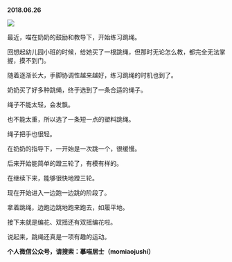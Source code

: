 
          
            
**2018.06.26**



![](//upload-images.jianshu.io/upload_images/51001-2781901407daecf0.JPG)




最近，喵在奶奶的鼓励和教导下，开始练习跳绳。

回想起幼儿园小班的时候，给她买了一根跳绳，但那时无论怎么教，都完全无法掌握，摸不到门。

随着逐渐长大，手脚协调性越来越好，练习跳绳的时机也到了。

奶奶买了好多种跳绳，终于选到了一条合适的绳子。

绳子不能太轻，会发飘。

也不能太重，所以选了一条短一点的塑料跳绳。

绳子把手也很轻。

在奶奶的指导下，一开始是一次跳一个，很缓慢。

后来开始能简单的蹬三轮了，有模有样的。

在继续下来，能够很快地蹬三轮。

现在开始进入一边跑一边跳的阶段了。

拿着跳绳，边跑边跳地跑来跑去，如履平地。

接下来就是编花、双摇还有双摇编花啦。

说起来，跳绳还真是一项有趣的运动。


**个人微信公众号，请搜索：摹喵居士（momiaojushi）**

          
        